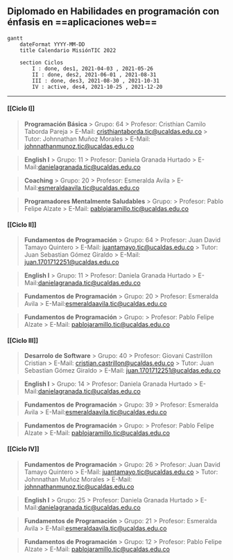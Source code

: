 ## Diplomado en Habilidades en programación con énfasis en ==aplicaciones web== 

``` mermaid
gantt
	dateFormat YYYY-MM-DD
	title Calendario MisiónTIC 2022
	
	section Ciclos
		I : done, des1, 2021-04-03 , 2021-05-26
		II : done, des2, 2021-06-01 , 2021-08-31
		III : done, des3, 2021-08-30 , 2021-10-31
		IV : active, des4, 2021-10-25 , 2021-12-20
```
---

#### [[Ciclo I]]

> **Programación Básica**
	> Grupo: 64
	> Profesor: Cristhian Camilo Taborda Pareja
	> E-Mail: [cristhiantaborda.tic@ucaldas.edu.co](mailto:cristhiantaborda.tic@ucaldas.edu.co)
	> Tutor: Johnnathan Muñoz Morales
	> E-Mail: [johnnathanmunoz.tic@ucaldas.edu.co](mailto:johnnathanmunoz.tic@ucaldas.edu.co)

> **English I**
	> Grupo: 11
	> Profesor: Daniela Granada Hurtado
	> E-Mail:[danielagranada.tic@ucaldas.edu.co](mailto:danielagranada.tic@ucaldas.edu.co)

> **Coaching**
	> Grupo: 20
	> Profesor: Esmeralda Avila
	> E-Mail:[esmeraldaavila.tic@ucaldas.edu.co](mailto:esmeraldaavila.tic@ucaldas.edu.co)

> **Programadores Mentalmente Saludables**
	> Grupo: 
	> Profesor: Pablo Felipe Alzate
	> E-Mail: [pablojaramillo.tic@ucaldas.edu.co](mailto:pablojaramillo.tic@ucaldas.edu.co)
	
#### [[Ciclo II]]

> **Fundamentos de Programación**
	> Grupo: 64
	> Profesor: Juan David Tamayo Quintero
	> E-Mail: [juantamayo.tic@ucaldas.edu.co](mailto:juantamayo.tic@ucaldas.edu.co)
	> Tutor: Juan Sebastian Gómez Giraldo
	> E-Mail: [juan.1701712251@ucaldas.edu.co](mailto:juan.1701712251@ucaldas.edu.co)

> **English I**
	> Grupo: 11
	> Profesor: Daniela Granada Hurtado
	> E-Mail:[danielagranada.tic@ucaldas.edu.co](mailto:danielagranada.tic@ucaldas.edu.co)

> **Fundamentos de Programación**
	> Grupo: 20
	> Profesor: Esmeralda Avila
	> E-Mail:[esmeraldaavila.tic@ucaldas.edu.co](mailto:esmeraldaavila.tic@ucaldas.edu.co)

> **Fundamentos de Programación**
	> Grupo: 
	> Profesor: Pablo Felipe Alzate
	> E-Mail: [pablojaramillo.tic@ucaldas.edu.co](mailto:pablojaramillo.tic@ucaldas.edu.co)
	
#### [[Ciclo III]]

> **Desarrolo de Software**
	> Grupo: 40
	> Profesor: Giovani Castrillon Cristian
	> E-Mail: [cristian.castrillon@ucaldas.edu.co](mailtocristian.castrillon@ucaldas.edu.co)
	>  Tutor: Juan Sebastian Gómez Giraldo
	> E-Mail: [juan.1701712251@ucaldas.edu.co](mailto:juan.1701712251@ucaldas.edu.co)

> **English I**
	> Grupo: 14
	> Profesor: Daniela Granada Hurtado
	> E-Mail:[danielagranada.tic@ucaldas.edu.co](mailto:danielagranada.tic@ucaldas.edu.co)

> **Fundamentos de Programación**
	> Grupo: 39
	> Profesor: Esmeralda Avila
	> E-Mail:[esmeraldaavila.tic@ucaldas.edu.co](mailto:esmeraldaavila.tic@ucaldas.edu.co)

> **Fundamentos de Programación**
	> Grupo: 
	> Profesor: Pablo Felipe Alzate
	> E-Mail: [pablojaramillo.tic@ucaldas.edu.co](mailto:pablojaramillo.tic@ucaldas.edu.co)
	
#### [[Ciclo IV]]

> **Fundamentos de Programación**
	> Grupo: 26
	> Profesor: Juan David Tamayo Quintero
	> E-Mail: [juantamayo.tic@ucaldas.edu.co](mailto:juantamayo.tic@ucaldas.edu.co)
	> Tutor: Johnnathan Muñoz Morales
	> E-Mail: [johnnathanmunoz.tic@ucaldas.edu.co](mailto:johnnathanmunoz.tic@ucaldas.edu.co)

> **English I**
	> Grupo: 25
	> Profesor: Daniela Granada Hurtado
	> E-Mail:[danielagranada.tic@ucaldas.edu.co](mailto:danielagranada.tic@ucaldas.edu.co)

> **Fundamentos de Programación**
	> Grupo: 21
	> Profesor: Esmeralda Avila
	> E-Mail:[esmeraldaavila.tic@ucaldas.edu.co](mailto:esmeraldaavila.tic@ucaldas.edu.co)

> **Fundamentos de Programación**
	> Grupo: 12
	> Profesor: Pablo Felipe Alzate
	> E-Mail: [pablojaramillo.tic@ucaldas.edu.co](mailto:pablojaramillo.tic@ucaldas.edu.co)